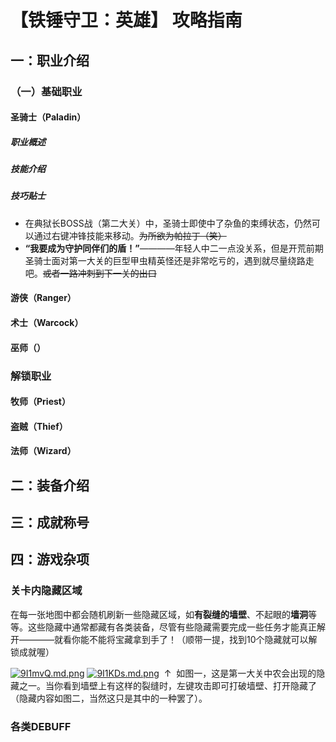 # 【铁锤守卫：英雄】    攻略指南

## 一：职业介绍

### （一）基础职业
#### 圣骑士（Paladin）
##### 职业概述
##### 技能介绍
##### 技巧贴士
- 在典狱长BOSS战（第二大关）中，圣骑士即使中了杂鱼的束缚状态，仍然可以通过右键冲锋技能来移动。~~为所欲为帕拉丁（笑）~~
- **“我要成为守护同伴们的盾！”**————年轻人中二一点没关系，但是开荒前期圣骑士面对第一大关的巨型甲虫精英怪还是非常吃亏的，遇到就尽量绕路走吧。~~或者一路冲刺到下一关的出口~~

#### 游侠（Ranger）
#### 术士（Warcock）
#### 巫师（）

### 解锁职业
#### 牧师（Priest）
#### 盗贼（Thief）
#### 法师（Wizard）

## 二：装备介绍

## 三：成就称号

## 四：游戏杂项

### 关卡内隐藏区域
   在每一张地图中都会随机刷新一些隐藏区域，如**有裂缝的墙壁**、不起眼的**墙洞**等等。这些隐藏中通常都藏有各类装备，尽管有些隐藏需要完成一些任务才能真正解开————就看你能不能将宝藏拿到手了！（顺带一提，找到10个隐藏就可以解锁成就喔）
 
 [![9I1mvQ.md.png](https://s1.ax1x.com/2018/03/17/9I1mvQ.md.png)](https://imgchr.com/i/9I1mvQ)
 [![9I1KDs.md.png](https://s1.ax1x.com/2018/03/17/9I1KDs.md.png)](https://imgchr.com/i/9I1KDs)
  ↑  如图一，这是第一大关中农会出现的隐藏之一。当你看到墙壁上有这样的裂缝时，左键攻击即可打破墙壁、打开隐藏了（隐藏内容如图二，当然这只是其中的一种罢了）。

### 各类DEBUFF
